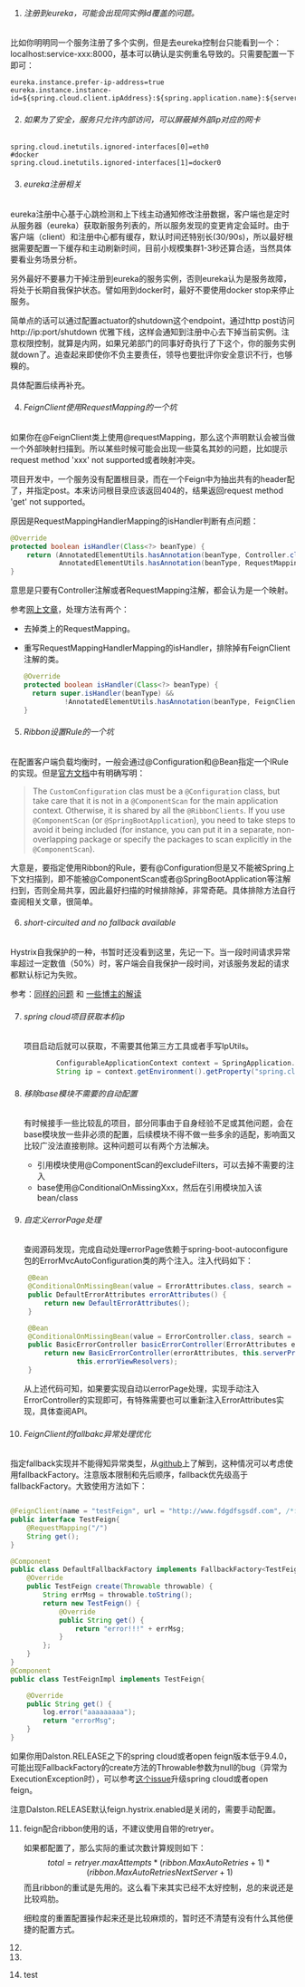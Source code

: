1. ###### 注册到eureka，可能会出现同实例id覆盖的问题。


比如你明明同一个服务注册了多个实例，但是去eureka控制台只能看到一个：localhost:service-xxx:8000，基本可以确认是实例重名导致的。只需要配置一下即可：

```properties
eureka.instance.prefer-ip-address=true
eureka.instance.instance-id=${spring.cloud.client.ipAddress}:${spring.application.name}:${server.port}

```



2. ###### 如果为了安全，服务只允许内部访问，可以屏蔽掉外部ip对应的网卡


```properties
spring.cloud.inetutils.ignored-interfaces[0]=eth0
#docker
spring.cloud.inetutils.ignored-interfaces[1]=docker0
```



3. ###### eureka注册相关


eureka注册中心基于心跳检测和上下线主动通知修改注册数据，客户端也是定时从服务器（eureka）获取新服务列表的，所以服务发现的变更肯定会延时。由于客户端（client）和注册中心都有缓存，默认时间还特别长(30/90s)，所以最好根据需要配置一下缓存和主动刷新时间，目前小规模集群1-3秒还算合适，当然具体要看业务场景分析。

另外最好不要暴力干掉注册到eureka的服务实例，否则eureka认为是服务故障，将处于长期自我保护状态。譬如用到docker时，最好不要使用docker stop来停止服务。

简单点的话可以通过配置actuator的shutdown这个endpoint，通过http post访问http://ip:port/shutdown 优雅下线，这样会通知到注册中心去下掉当前实例。注意权限控制，就算是内网，如果兄弟部门的同事好奇执行了下这个，你的服务实例就down了。追查起来即使你不负主要责任，领导也要批评你安全意识不行，也够糗的。

具体配置后续再补充。



4. ###### FeignClient使用RequestMapping的一个坑


如果你在@FeignClient类上使用@requestMapping，那么这个声明默认会被当做一个外部映射扫描到。所以某些时候可能会出现一些莫名其妙的问题，比如提示 request method 'xxx' not supported或者映射冲突。

项目开发中，一个服务没有配置根目录，而在一个Feign中为抽出共有的header配了，并指定post。本来访问根目录应该返回404的，结果返回request method 'get' not supported。

原因是RequestMappingHandlerMapping的isHandler判断有点问题：

``` java
@Override
protected boolean isHandler(Class<?> beanType) {
	return (AnnotatedElementUtils.hasAnnotation(beanType, Controller.class) ||
			AnnotatedElementUtils.hasAnnotation(beanType, RequestMapping.class));
}
```

意思是只要有Controller注解或者RequestMapping注解，都会认为是一个映射。

参考[网上文章](http://blog.didispace.com/spring-cloud-feignclient-problem/)，处理方法有两个：

- 去掉类上的RequestMapping。

- 重写RequestMappingHandlerMapping的isHandler，排除掉有FeignClient注解的类。

  ```java
  @Override
  protected boolean isHandler(Class<?> beanType) {
  	return super.isHandler(beanType) &&
  			!AnnotatedElementUtils.hasAnnotation(beanType, FeignClient.class));
  }
  ```



5. ###### Ribbon设置Rule的一个坑


在配置客户端负载均衡时，一般会通过@Configuration和@Bean指定一个IRule的实现。但是[官方文档](https://cloud.spring.io/spring-cloud-netflix/multi/multi_spring-cloud-ribbon.html)中有明确写明：

> The `CustomConfiguration` clas must be a `@Configuration` class, but take care that it is not in a `@ComponentScan` for the main application context. Otherwise, it is shared by all the `@RibbonClients`. If you use `@ComponentScan` (or `@SpringBootApplication`), you need to take steps to avoid it being included (for instance, you can put it in a separate, non-overlapping package or specify the packages to scan explicitly in the `@ComponentScan`).
>
>

大意是，要指定使用Ribbon的Rule，要有@Configuration但是又不能被Spring上下文扫描到，即不能被@ComponentScan或者@SpringBootApplication等注解扫到，否则全局共享，因此最好扫描的时候排除掉，非常奇葩。具体排除方法自行查阅相关文章，很简单。



6. ###### short-circuited and no fallback available


Hystrix自我保护的一种，书暂时还没看到这里，先记一下。当一段时间请求异常率超过一定数值（50%）时，客户端会自我保护一段时间，对该服务发起的请求都默认标记为失败。

参考：[同样的问题](http://mzeroo.github.io/2015/02/06/thread-hang.html) 和 [一些博主的解读](https://blog.csdn.net/github_38592071/article/details/78878716#) 



7. ###### spring cloud项目获取本机ip

   项目启动后就可以获取，不需要其他第三方工具或者手写IpUtils。

   ```java
           ConfigurableApplicationContext context = SpringApplication.run(Application.class,args);
           String ip = context.getEnvironment().getProperty("spring.cloud.client.ipAddress");
   ```

   

8. ###### 移除base模块不需要的自动配置

   有时候接手一些比较乱的项目，部分同事由于自身经验不足或其他问题，会在base模块放一些非必须的配置，后续模块不得不做一些多余的适配，影响面又比较广没法直接剔除。这种问题可以有两个方法解决。

   - 引用模块使用@ComponentScan的excludeFilters，可以去掉不需要的注入
   - base使用@ConditionalOnMissingXxx，然后在引用模块加入该bean/class

9. ###### 自定义errorPage处理

   查阅源码发现，完成自动处理errorPage依赖于spring-boot-autoconfigure包的ErrorMvcAutoConfiguration类的两个注入。注入代码如下：

   ```java
   	@Bean
   	@ConditionalOnMissingBean(value = ErrorAttributes.class, search = SearchStrategy.CURRENT)
   	public DefaultErrorAttributes errorAttributes() {
   		return new DefaultErrorAttributes();
   	}
   
   	@Bean
   	@ConditionalOnMissingBean(value = ErrorController.class, search = SearchStrategy.CURRENT)
   	public BasicErrorController basicErrorController(ErrorAttributes errorAttributes) {
   		return new BasicErrorController(errorAttributes, this.serverProperties.getError(),
   				this.errorViewResolvers);
   	}
   
   ```

   从上述代码可知，如果要实现自动以errorPage处理，实现手动注入ErrorController的实现即可，有特殊需要也可以重新注入ErrorAttributes实现，具体查阅API。

10. ###### FeignClient的fallbakc异常处理优化

   指定fallback实现并不能得知异常类型，从[github](https://github.com/spring-cloud/spring-cloud-netflix/issues/1117)上了解到，这种情况可以考虑使用fallbackFactory。注意版本限制和先后顺序，fallback优先级高于fallbackFactory。大致使用方法如下：

   ```java
   
   @FeignClient(name = "testFeign", url = "http://www.fdgdfsgsdf.com", /*fallback = TestFeignImpl.class*/ fallbackFactory = DefaultFallbackFactory.class)
   public interface TestFeign{
       @RequestMapping("/")
       String get();
   }
   
   @Component
   public class DefaultFallbackFactory implements FallbackFactory<TestFeign>{
       @Override
       public TestFeign create(Throwable throwable) {
           String errMsg = throwable.toString();
           return new TestFeign() {
               @Override
               public String get() {
                   return "error!!!" + errMsg;
               }
           };
       }
   }
   @Component
   public class TestFeignImpl implements TestFeign{
   
       @Override
       public String get() {
           log.error("aaaaaaaaa");
           return "errorMsg";
       }
   }
   ```

   如果你用Dalston.RELEASE之下的spring cloud或者open feign版本低于9.4.0，可能出现FallbackFactory的create方法的Throwable参数为null的bug（异常为ExecutionException时），可以参考[这个issue](https://github.com/spring-cloud/spring-cloud-netflix/issues/2047)升级spring cloud或者open feign。

注意Dalston.RELEASE默认feign.hystrix.enabled是关闭的，需要手动配置。

11. feign配合ribbon使用的话，不建议使用自带的retryer。

    如果都配置了，那么实际的重试次数计算规则如下：
    $$
    total=retryer.maxAttempts *  (ribbon.MaxAutoRetries+1) * (ribbon.MaxAutoRetriesNextServer+1)
    $$
    而且ribbon的重试是先用的。这么看下来其实已经不太好控制，总的来说还是比较鸡肋。

    细粒度的重置配置操作起来还是比较麻烦的，暂时还不清楚有没有什么其他便捷的配置方式。

12. 

13. 

14. test